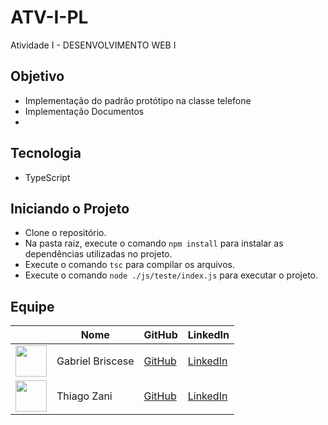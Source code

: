 # ATV-I-PL
Atividade I - DESENVOLVIMENTO WEB I


## Objetivo

- Implementação do padrão protótipo na classe telefone
- Implementação Documentos
- 
## Tecnologia

- TypeScript

## Iniciando o Projeto

- Clone o repositório.
- Na pasta raiz, execute o comando `npm install` para instalar as dependências utilizadas no projeto.
- Execute o comando `tsc` para compilar os arquivos.
- Execute o comando `node ./js/teste/index.js` para executar o projeto.

## Equipe

|     | Nome                | GitHub                                                                                                               | LinkedIn                                                                                                                             |
| --- | ------------------- | -------------------------------------------------------------------------------------------------------------------- | ------------------------------------------------------------------------------------------------------------------------------------ |
| <img src="https://avatars.githubusercontent.com/u/83350007?v=4" width="50px"> | Gabriel Briscese     | [GitHub](https://github.com/Briscese)                                                                                | [LinkedIn](https://www.linkedin.com/in/gabriel-brosig-briscese-344a5587/)                                                            |
| <img src="https://avatars.githubusercontent.com/u/111464795?v=4" width="50px"> | Thiago Zani          | [GitHub](https://github.com/zani19)                                                                                  | [LinkedIn](https://www.linkedin.com/in/thiago-zani-1b8503249/)                                                                       |


